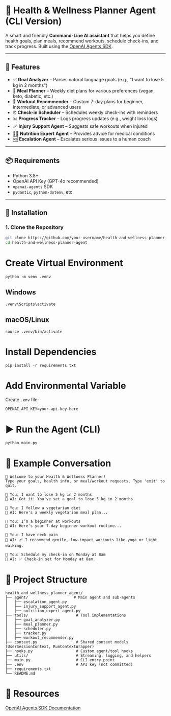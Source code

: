 # 🧠 Health & Wellness Planner Agent (CLI Version)

A smart and friendly **Command-Line AI assistant** that helps you define health goals, plan meals, recommend workouts, schedule check-ins, and track progress. Built using the [OpenAI Agents SDK](https://openai.github.io/openai-agents-python/).

---

## 🚀 Features

- ✅ **Goal Analyzer** – Parses natural language goals (e.g., "I want to lose 5 kg in 2 months")
- 🥗 **Meal Planner** – Weekly diet plans for various preferences (vegan, keto, diabetic, etc.)
- 🏃 **Workout Recommender** – Custom 7-day plans for beginner, intermediate, or advanced users
- ⏰ **Check-in Scheduler** – Schedules weekly check-ins with reminders
- 📊 **Progress Tracker** – Logs progress updates (e.g., weight loss logs)
- 🩹 **Injury Support Agent** – Suggests safe workouts when injured
- 🧑‍⚕️ **Nutrition Expert Agent** – Provides advice for medical conditions
- 🆘 **Escalation Agent** – Escalates serious issues to a human coach

---

## 📦 Requirements

- Python 3.8+
- OpenAI API Key (GPT-4o recommended)
- `openai-agents` SDK
- `pydantic`, `python-dotenv`, etc.

---

## 🔧 Installation

### 1. Clone the Repository

```bash
git clone https://github.com/your-username/health-and-wellness-planner-agent.git
cd health-and-wellness-planner-agent
```

# Create Virtual Environment
```
python -m venv .venv
```
## Windows
```
.venv\Scripts\activate
```
## macOS/Linux
```
source .venv/bin/activate
```

# Install Dependencies
```
pip install -r requirements.txt
```

# Add Environmental Variable
Create ```.env``` file:

```
OPENAI_API_KEY=your-api-key-here
```

# ▶️ Run the Agent (CLI)

```
python main.py
```

# 💬 Example Conversation
```
🧠 Welcome to your Health & Wellness Planner!
Type your goals, health info, or meal/workout requests. Type 'exit' to quit.

👤 You: I want to lose 5 kg in 2 months
🤖 AI: Got it! You've set a goal to lose 5 kg in 2 months.

👤 You: I follow a vegetarian diet
🤖 AI: Here's a weekly vegetarian meal plan...

👤 You: I’m a beginner at workouts
🤖 AI: Here's your 7-day beginner workout routine...

👤 You: I have neck pain
🤖 AI: 🩹 I recommend gentle, low-impact workouts like yoga or light walking.

👤 You: Schedule my check-in on Monday at 8am
🤖 AI: ✅ Check-in set for Monday at 8am.
```

# 🧱 Project Structure

```
health_and_wellness_planner_agent/
├── agent/                    # Main agent and sub-agents
│   ├── escalation_agent.py
│   ├── injury_support_agent.py
│   ├── nutrition_expert_agent.py
├── tools/                     # Tool implementations
│   ├── goal_analyzer.py
│   ├── meal_planner.py
│   ├── scheduler.py
│   ├── tracker.py
│   ├── workout_recommender.py
├── context.py                 # Shared context models (UserSessionContext, RunContextWrapper)
├── hooks.py                   # Custom agent/tool hooks
├── utils/                     # Streaming, logging, and helpers
├── main.py                    # CLI entry point
├── .env                       # API key (not committed)
├── requirements.txt
└── README.md
```

# 🔗 Resources

[OpenAI Agents SDK Documentation](https://openai.github.io/openai-agents-python/)


